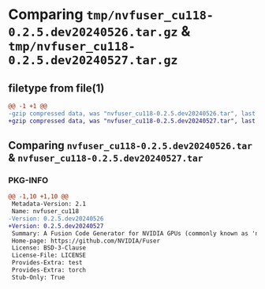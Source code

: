 # Comparing `tmp/nvfuser_cu118-0.2.5.dev20240526.tar.gz` & `tmp/nvfuser_cu118-0.2.5.dev20240527.tar.gz`

## filetype from file(1)

```diff
@@ -1 +1 @@
-gzip compressed data, was "nvfuser_cu118-0.2.5.dev20240526.tar", last modified: Mon Apr  5 07:00:00 1993, max compression
+gzip compressed data, was "nvfuser_cu118-0.2.5.dev20240527.tar", last modified: Mon Apr  5 07:00:00 1993, max compression
```

## Comparing `nvfuser_cu118-0.2.5.dev20240526.tar` & `nvfuser_cu118-0.2.5.dev20240527.tar`

### PKG-INFO

```diff
@@ -1,10 +1,10 @@
 Metadata-Version: 2.1
 Name: nvfuser_cu118
-Version: 0.2.5.dev20240526
+Version: 0.2.5.dev20240527
 Summary: A Fusion Code Generator for NVIDIA GPUs (commonly known as 'nvFuser')
 Home-page: https://github.com/NVIDIA/Fuser
 License: BSD-3-Clause
 License-File: LICENSE
 Provides-Extra: test
 Provides-Extra: torch
 Stub-Only: True
```

